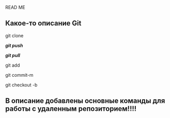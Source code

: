 READ ME

## Какое-то описание Git

git clone

***git push***

***git pull***

git add

git commit-m

git checkout -b

## В описание добавлены основные команды для работы с удаленным репозиторием!!!!
